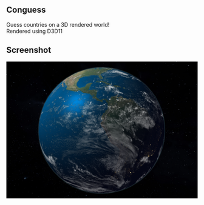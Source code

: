 ## Conguess
Guess countries on a 3D rendered world!  
Rendered using D3D11

## Screenshot
![](screens/game_view.png)
